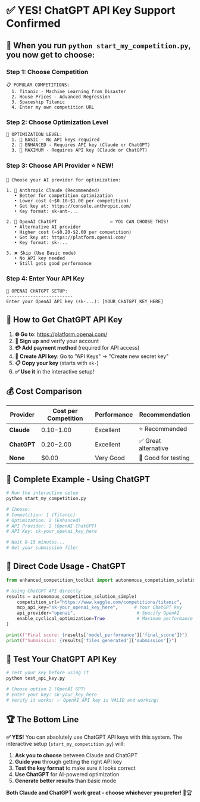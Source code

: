 # ✅ **YES! ChatGPT API Key Support Confirmed**

## 🎯 **When you run `python start_my_competition.py`, you now get to choose:**

### **Step 1: Choose Competition**
```
📋 POPULAR COMPETITIONS:
  1. Titanic - Machine Learning from Disaster
  2. House Prices - Advanced Regression  
  3. Spaceship Titanic
  4. Enter my own competition URL
```

### **Step 2: Choose Optimization Level**
```
🚀 OPTIMIZATION LEVEL:
  1. 🏃 BASIC - No API keys required
  2. 🧠 ENHANCED - Requires API key (Claude or ChatGPT)  
  3. 🔄 MAXIMUM - Requires API key (Claude or ChatGPT)
```

### **Step 3: Choose API Provider** ⭐ **NEW!**
```
🔑 Choose your AI provider for optimization:

1. 💎 Anthropic Claude (Recommended)
   • Better for competition optimization
   • Lower cost (~$0.10-$1.00 per competition)
   • Get key at: https://console.anthropic.com/
   • Key format: sk-ant-...

2. 🤖 OpenAI ChatGPT                    ← YOU CAN CHOOSE THIS!
   • Alternative AI provider
   • Higher cost (~$0.20-$2.00 per competition)
   • Get key at: https://platform.openai.com/
   • Key format: sk-...

3. ❌ Skip (Use Basic mode)
   • No API key needed
   • Still gets good performance
```

### **Step 4: Enter Your API Key**
```
🤖 OPENAI CHATGPT SETUP:
-------------------------
Enter your OpenAI API key (sk-...): [YOUR_CHATGPT_KEY_HERE]
```

## 🚀 **How to Get ChatGPT API Key**

1. **🌐 Go to**: https://platform.openai.com/
2. **📝 Sign up** and verify your account
3. **💳 Add payment method** (required for API access)
4. **🔑 Create API key**: Go to "API Keys" → "Create new secret key"
5. **📋 Copy your key** (starts with `sk-`)
6. **✅ Use it** in the interactive setup!

## 💰 **Cost Comparison**

| Provider | Cost per Competition | Performance | Recommendation |
|----------|---------------------|-------------|----------------|
| **Claude** | $0.10-$1.00 | Excellent | ⭐ Recommended |
| **ChatGPT** | $0.20-$2.00 | Excellent | ✅ Great alternative |
| **None** | $0.00 | Very Good | 🏃 Good for testing |

## 🎯 **Complete Example - Using ChatGPT**

```bash
# Run the interactive setup
python start_my_competition.py

# Choose:
# Competition: 1 (Titanic)
# Optimization: 2 (Enhanced) 
# API Provider: 2 (OpenAI ChatGPT)
# API Key: sk-your_openai_key_here

# Wait 8-15 minutes...
# Get your submission file!
```

## 🔧 **Direct Code Usage - ChatGPT**

```python
from enhanced_competition_toolkit import autonomous_competition_solution_simple

# Using ChatGPT API directly
results = autonomous_competition_solution_simple(
    competition_url="https://www.kaggle.com/competitions/titanic",
    mcp_api_key="sk-your_openai_key_here",      # Your ChatGPT key
    api_provider="openai",                       # Specify OpenAI
    enable_cyclical_optimization=True            # Maximum performance
)

print(f"Final score: {results['model_performance']['final_score']}")
print(f"Submission: {results['files_generated']['submission']}")
```

## 🧪 **Test Your ChatGPT API Key**

```bash
# Test your key before using it
python test_api_key.py

# Choose option 2 (OpenAI GPT)
# Enter your key: sk-your_key_here
# Verify it works: ✅ OpenAI API key is VALID and working!
```

## 🏆 **The Bottom Line**

**✅ YES!** You can absolutely use ChatGPT API keys with this system. The interactive setup (`start_my_competition.py`) will:

1. **Ask you to choose** between Claude and ChatGPT
2. **Guide you** through getting the right API key
3. **Test the key format** to make sure it looks correct
4. **Use ChatGPT** for AI-powered optimization
5. **Generate better results** than basic mode

**Both Claude and ChatGPT work great - choose whichever you prefer!** 🚀🏆